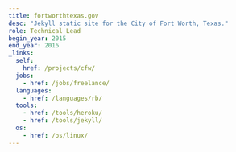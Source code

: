 ```yaml
---
title: fortworthtexas.gov
desc: "Jekyll static site for the City of Fort Worth, Texas."
role: Technical Lead
begin_year: 2015
end_year: 2016
_links:
  self:
    href: /projects/cfw/
  jobs:
    - href: /jobs/freelance/
  languages:
    - href: /languages/rb/
  tools:
    - href: /tools/heroku/
    - href: /tools/jekyll/
  os:
    - href: /os/linux/
---
```

